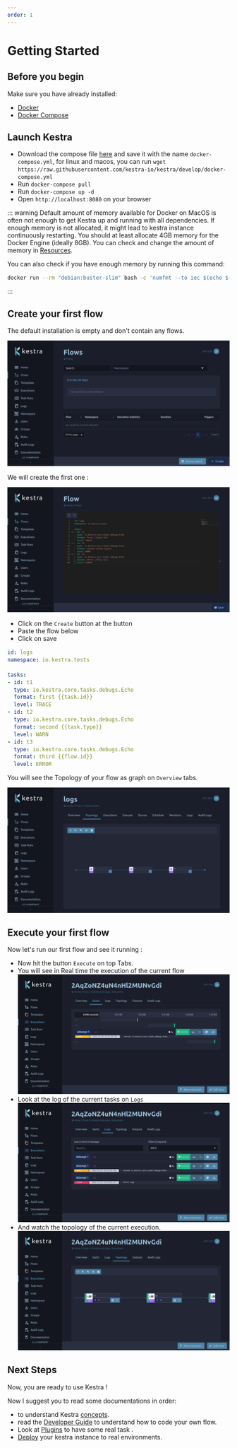 ```yaml
---
order: 1
---
```


# Getting Started


## Before you begin
Make sure you have already installed:
- [Docker](https://docs.docker.com/engine/install/)
- [Docker Compose](https://docs.docker.com/compose/install/)

## Launch Kestra

- Download the compose file [here](https://github.com/kestra-io/kestra/blob/develop/docker-compose.yml) and save it with the name `docker-compose.yml`, for linux and macos, you can run `wget https://raw.githubusercontent.com/kestra-io/kestra/develop/docker-compose.yml`
- Run `docker-compose pull`
- Run `docker-compose up -d`
- Open `http://localhost:8080` on your browser


::: warning
Default amount of memory available for Docker on MacOS is often not enough to get Kestra up and running with all dependencies. If enough memory is not allocated, it might lead to kestra instance continuously restarting. You should at least allocate 4GB memory for the Docker Engine (ideally 8GB). You can check and change the amount of memory in [Resources](https://docs.docker.com/docker-for-mac/#resources).

You can also check if you have enough memory by running this command:
```bash
docker run --rm "debian:buster-slim" bash -c 'numfmt --to iec $(echo $(($(getconf _PHYS_PAGES) * $(getconf PAGE_SIZE))))'
```
:::


## Create your first flow
The default installation is empty and don't contain any flows.

![Flow list](./assets/flow-1.png)


We will create the first one :

![Flow Create](./assets/flow-2.png)

* Click on the `Create` button at the button
* Paste the flow below
* Click on save

```yaml
id: logs
namespace: io.kestra.tests

tasks:
- id: t1
  type: io.kestra.core.tasks.debugs.Echo
  format: first {{task.id}}
  level: TRACE
- id: t2
  type: io.kestra.core.tasks.debugs.Echo
  format: second {{task.type}}
  level: WARN
- id: t3
  type: io.kestra.core.tasks.debugs.Echo
  format: third {{flow.id}}
  level: ERROR
```

You will see the Topology of your flow as graph on `Overview` tabs.

![Flow Topology](./assets/flow-3.png)


## Execute your first flow
Now let's run our first flow and see it running :

* Now hit the button `Execute` on top Tabs.
* You will see in Real time the execution of the current flow
![Execution Gantt](./assets/execution-1.png)
* Look at the log of the current tasks on `Logs`
![Execution Log](./assets/execution-2.png)
* And watch the topology of the current execution.
![Execution Topology](./assets/execution-3.png)


## Next Steps
Now, you are ready to use Kestra !

Now I suggest you to read some documentations in order:
- to understand Kestra [concepts](../concepts).
- read the [Developer Guide](../developer-guide) to understand how to code your own flow.
- Look at [Plugins](../../plugins) to have some real task .
- [Deploy](../administrator-guide) your kestra instance to real environments.

